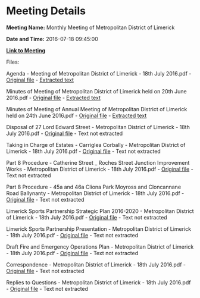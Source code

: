 # Meeting Details

**Meeting Name:** Monthly Meeting of Metropolitan District of Limerick

**Date and Time:** 2016-07-18 09:45:00

**[Link to Meeting](https://www.limerick.ie/council/whats-on/monthly-meeting-metropolitan-district-limerick-31)**

Files: 

Agenda - Meeting of Metropolitan District of Limerick - 18th July 2016.pdf - [Original file](https://www.limerick.ie/sites/default/files/media/documents/2017-06/Agenda_0.pdf) - [Extracted text](./Agenda%20-%20Meeting%20of%20Metropolitan%20District%20of%20Limerick%20-%2018th%20July%202016.md)

Minutes of Meeting of Metropolitan District of Limerick held on 20th June 2016.pdf - [Original file](https://www.limerick.ie/sites/default/files/media/documents/2017-06/Minutes%20of%20Meeting%20on%2020th%20June%202016.pdf) - [Extracted text](./Minutes%20of%20Meeting%20of%20Metropolitan%20District%20of%20Limerick%20held%20on%2020th%20June%202016.md)

Minutes of Meeting of Annual Meeting of Metropolitan District of Limerick held on 24th June 2016.pdf - [Original file](https://www.limerick.ie/sites/default/files/media/documents/2017-06/Minutes%20of%20Meeting%20on%2024th%20June%202016.pdf) - [Extracted text](./Minutes%20of%20Meeting%20of%20Annual%20Meeting%20of%20Metropolitan%20District%20of%20Limerick%20held%20on%2024th%20June%202016.md)

Disposal of 27 Lord Edward Street - Metropolitan District of Limerick - 18th July 2016.pdf - [Original file](https://www.limerick.ie/sites/default/files/media/documents/2017-06/Disposal%20of%2027%20Lord%20Edward%20Street.pdf) - Text not extracted

Taking in Charge of Estates - Carriglea Corbally - Metropolitan District of Limerick - 18th July 2016.pdf - [Original file](https://www.limerick.ie/sites/default/files/media/documents/2017-06/Taking%20in%20Charge%20of%20Estates%20-%20Carriglea%20Corbally.pdf) - Text not extracted

Part 8 Procedure - Catherine Street _ Roches Street Junction Improvement Works - Metropolitan District of Limerick - 18th July 2016.pdf - [Original file](https://www.limerick.ie/sites/default/files/media/documents/2017-06/Part%208%20Procedure%20-%20Catherine%20Stree%26Roches%20Street%20Junction%20Improvement%20Works.pdf) - Text not extracted

Part 8 Procedure - 45a and 46a Cliona Park Moyross and Cloncannane Road Ballynanty - Metropolitan District of Limerick - 18th July 2016.pdf - [Original file](https://www.limerick.ie/sites/default/files/media/documents/2017-06/Part%208%20Procedure%2045a%20and%2046a%20Cliona%20Park%20Moyross%20and%20Cloncannane%20Road%20Ballynanty.pdf) - Text not extracted

Limerick Sports Partnership Strategic Plan 2016-2020 - Metropolitan District of Limerick - 18th July 2016.pdf - [Original file](https://www.limerick.ie/sites/default/files/media/documents/2017-06/Limerick%20Sports%20Partnership%20Strategic%20Plan%202016-2020.pdf) - Text not extracted

Limerick Sports Partnership Presentation - Metropolitan District of Limerick - 18th July 2016.pdf - [Original file](https://www.limerick.ie/sites/default/files/media/documents/2017-06/Limerick%20Sports%20Partnership%20Presentation_0.pdf) - Text not extracted

Draft Fire and Emergency Operations Plan - Metropolitan District of Limerick - 18th July 2016.pdf - [Original file](https://www.limerick.ie/sites/default/files/media/documents/2017-06/Draft%20Fire%20and%20Emergency%20Operations%20Plan_0.pdf) - Text not extracted

Correspondence - Metropolitan District of Limerick - 18th July 2016.pdf - [Original file](https://www.limerick.ie/sites/default/files/media/documents/2017-06/Correspondence.pdf) - Text not extracted

Replies to Questions - Metropolitan District of Limerick - 18th July 2016.pdf - [Original file](https://www.limerick.ie/sites/default/files/media/documents/2017-06/Replies%20to%20Questions.pdf) - Text not extracted

